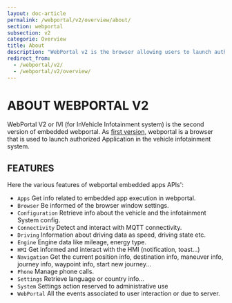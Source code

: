 ```yaml
---
layout: doc-article
permalink: /webportal/v2/overview/about/
section: webportal
subsection: v2
categorie: Overview
title: About
description: "WebPortal v2 is the browser allowing users to launch authorized Web Applications directly from the media system of their car."
redirect_from:
  - /webportal/v2/
  - /webportal/v2/overview/
---
```


# ABOUT WEBPORTAL V2
 WebPortal V2 or IVI (for InVehicle Infotainment system) is the second version of embedded webportal. As [first version]({{site.baseurl}}/webportal/v1/), webportal is a browser that is used to launch authorized Application in the vehicle infotainment system.


## FEATURES

Here the various features of webportal embedded apps APIs':

- `Apps` Get info related to embedded app execution in webportal.
- `Browser` Be informed of the browser window settings.
- `Configuration` Retrieve info about the vehicle and the infotainment System config.
- `Connectivity` Detect and interact with MQTT connectivity.
- `Driving` Information about driving data as speed, driving state etc.
- `Engine` Engine data like mileage, energy type.
- `HMI` Get informed and interact with the HMI (notification, toast...)
- `Navigation` Get the current position info, destination info, maneuver info, journey info, waypoint info, start new journey...
- `Phone` Manage phone calls.
- `Settings` Retrieve language or country info...
- `System` Settings action reserved to administrative use  
- `WebPortal` All the events associated to user interaction or due to server.